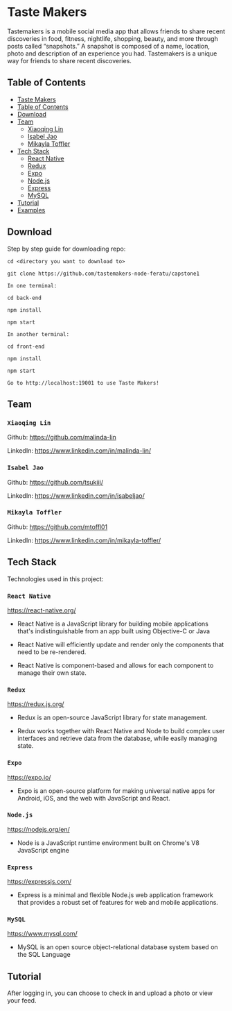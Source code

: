 # Taste Makers

Tastemakers is a mobile social media app that allows friends to share recent discoveries in food, fitness, nightlife, shopping, beauty, and more through posts called “snapshots.”  A snapshot is composed of a name, location, photo and description of an experience you had. Tastemakers is a unique way for friends to share recent discoveries.

## Table of Contents

- [Taste Makers](#Taste-Makers)
- [Table of Contents](#Table-of-Contents)
- [Download](#Download)
- [Team](#Team)
  - [Xiaoqing Lin](#Xiaoqing-Lin)
  - [Isabel Jao](#Isabel-Jao)
  - [Mikayla Toffler](#Mikayla-Toffler)
- [Tech Stack](#Tech-Stack)
  - [React Native](#React-Native)
  - [Redux](#Redux)
  - [Expo](#Expo)
  - [Node.js](#Node.js)
  - [Express](#Express)
  - [MySQL](#MySQL)
- [Tutorial](#Tutorial)
- [Examples](#Examples)

## Download

Step by step guide for downloading repo:

```
cd <directory you want to download to>

git clone https://github.com/tastemakers-node-feratu/capstone1

In one terminal:

cd back-end

npm install

npm start

In another terminal:

cd front-end

npm install

npm start

Go to http://localhost:19001 to use Taste Makers!
```

## Team

### `Xiaoqing Lin`

Github: https://github.com/malinda-lin

LinkedIn: https://www.linkedin.com/in/malinda-lin/

### `Isabel Jao`

Github: https://github.com/tsukiij/

LinkedIn: https://www.linkedin.com/in/isabeljao/

### `Mikayla Toffler`

Github: https://github.com/mtoffl01

LinkedIn: https://www.linkedin.com/in/mikayla-toffler/


## Tech Stack

Technologies used in this project:

### `React Native`

https://react-native.org/

- React Native is a JavaScript library for building mobile applications that's indistinguishable from an app built using Objective-C or Java

- React Native will efficiently update and render only the components that need to be re-rendered.

- React Native is component-based and allows for each component to manage their own state.

### `Redux`

https://redux.js.org/

- Redux is an open-source JavaScript library for state management.

- Redux works together with React Native and Node to build complex user interfaces and retrieve data from the database, while easily managing state.

### `Expo`

https://expo.io/

- Expo is an open-source platform for making universal native apps for Android, iOS, and the web with JavaScript and React.

### `Node.js`

https://nodejs.org/en/

- Node is a JavaScript runtime environment built on Chrome's V8 JavaScript engine

### `Express`

https://expressjs.com/

- Express is a minimal and flexible Node.js web application framework that provides a robust set of features for web and mobile applications.

### `MySQL`

https://www.mysql.com/

- MySQL is an open source object-relational database system based on the SQL Language

## Tutorial

After logging in, you can choose to check in and upload a photo or view your feed.

